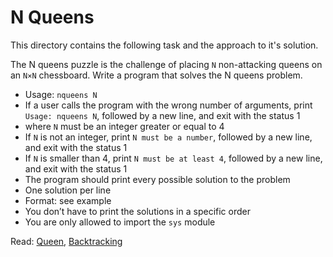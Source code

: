 # N Queens
This directory contains the following task and the approach to it's solution.

The N queens puzzle is the challenge of placing `N` non-attacking queens on an `N×N` chessboard. Write a program that solves the N queens problem.

 - Usage: `nqueens N`
 - If a user calls the program with the wrong number of arguments, print `Usage: nqueens N`, followed by a new line, and exit with the status 1
 - where `N` must be an integer greater or equal to 4
 - If `N` is not an integer, print `N must be a number`, followed by a new line, and exit with the status 1
 - If `N` is smaller than 4, print `N must be at least 4`, followed by a new line, and exit with the status 1
 - The program should print every possible solution to the problem
 - One solution per line
 - Format: see example
 - You don’t have to print the solutions in a specific order
 - You are only allowed to import the `sys` module

Read: [Queen](https://en.wikipedia.org/wiki/Queen_%28chess%29), [Backtracking](https://en.wikipedia.org/wiki/Backtracking)
